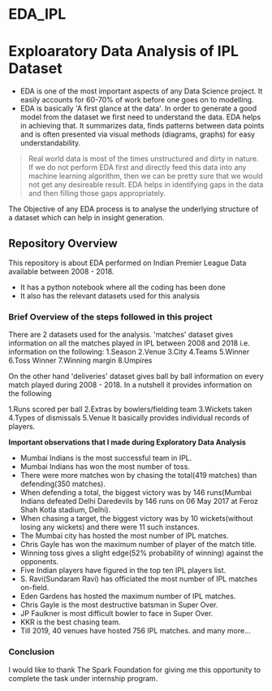 
# EDA_IPL

# Exploaratory Data Analysis of IPL Dataset
- EDA is one of the most important aspects of any Data Science project. It easily accounts for 60-70% of work before one goes on to modelling.
- EDA is basically 'A first glance at the data'. In order to generate a good model from the dataset we first need to understand the data. EDA helps in achieving that. It summarizes data, finds patterns between data points and is often presented via visual methods (diagrams, graphs) for easy understandability.
> Real world data is most of the times unstructured and dirty in nature. If we do not perform EDA first and directly feed this data into any machine learning algorithm, then we can be pretty sure that we would not get any desireable result. EDA helps in identifying gaps in the data and then filling those gaps appropriately.

The Objective of any EDA process is to analyse the underlying structure of a dataset which can help in insight generation.

## Repository Overview
This repository is about EDA performed on Indian Premier League Data available between 2008 - 2018.

- It has a python notebook where all the coding has been done
- It also has the relevant datasets used for this analysis
### Brief Overview of the steps followed in this project
There are 2 datasets used for the analysis. 'matches' dataset gives information on all the matches played in IPL between 2008 and 2018 i.e. information on the following:
1.Season
2.Venue
3.City
4.Teams
5.Winner
6.Toss Winner
7.Winning margin
8.Umpires


On the other hand 'deliveries' dataset gives ball by ball information on every match played during 2008 - 2018. In a nutshell it provides information on the following

1.Runs scored per ball
2.Extras by bowlers/fielding team
3.Wickets taken
4.Types of dismissals
5.Venue 
It basically provides individual records of players.

**Important observations that I made during Exploratory Data Analysis**
- Mumbai Indians is the most successful team in IPL.
- Mumbai Indians has won the most number of toss.
- There were more matches won by chasing the total(419 matches) than defending(350 matches).
- When defending a total, the biggest victory was by 146 runs(Mumbai Indians defeated Delhi Daredevils by 146 runs on 06 May 2017 at Feroz Shah Kotla stadium, Delhi).
- When chasing a target, the biggest victory was by 10 wickets(without losing any wickets) and there were 11 such instances.
- The Mumbai city has hosted the most number of IPL matches.
- Chris Gayle has won the maximum number of player of the match title.
- Winning toss gives a slight edge(52% probability of winning) against the opponents.
- Five Indian players have figured in the top ten IPL players list.
- S. Ravi(Sundaram Ravi) has officiated the most number of IPL matches on-field.
- Eden Gardens has hosted the maximum number of IPL matches.
- Chris Gayle is the most destructive batsman in Super Over.
- JP Faulkner is most difficult bowler to face in Super Over.
- KKR is the best chasing team.
- Till 2019, 40 venues have hosted 756 IPL matches.
and many more...
### Conclusion

I would like to thank The Spark Foundation for giving me this opportunity to complete the task under internship program.
